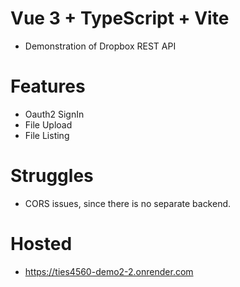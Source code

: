 # Vue 3 + TypeScript + Vite
 * Demonstration of Dropbox REST API
 
# Features
 * Oauth2 SignIn
 * File Upload
 * File Listing

# Struggles
 * CORS issues, since there is no separate backend.

# Hosted
 * https://ties4560-demo2-2.onrender.com
